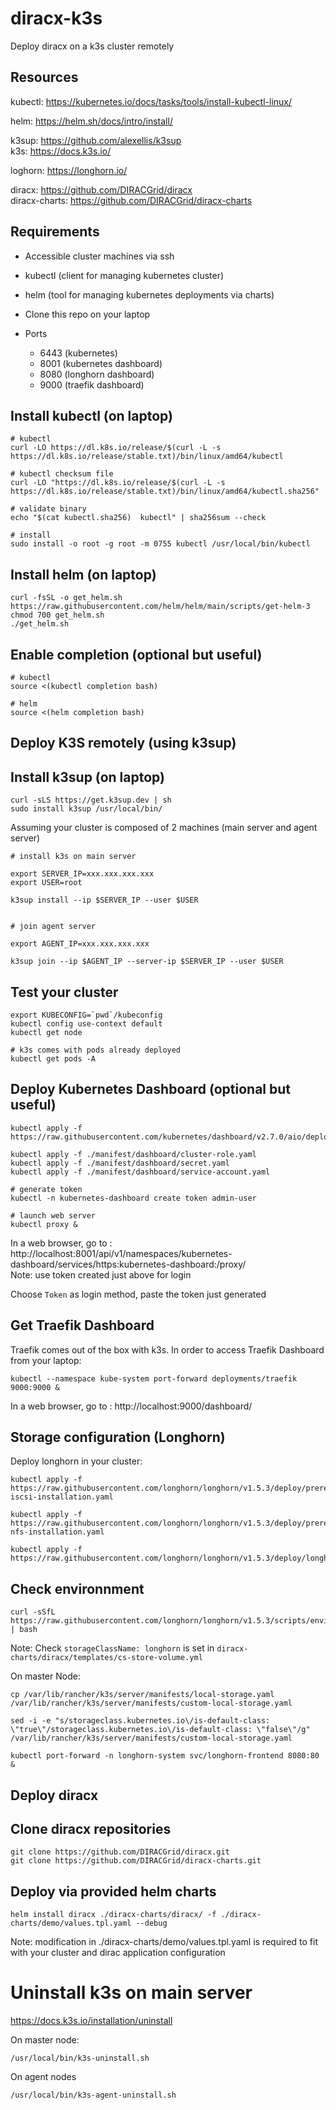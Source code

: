 # diracx-k3s

Deploy diracx on a k3s cluster remotely


## Resources

kubectl: https://kubernetes.io/docs/tasks/tools/install-kubectl-linux/  
  
helm: https://helm.sh/docs/intro/install/  
  
k3sup: https://github.com/alexellis/k3sup  
k3s: https://docs.k3s.io/  
  
loghorn: https://longhorn.io/  
  
diracx: https://github.com/DIRACGrid/diracx  
diracx-charts: https://github.com/DIRACGrid/diracx-charts  


## Requirements

- Accessible cluster machines via ssh

- kubectl (client for managing kubernetes cluster)

- helm (tool for managing kubernetes deployments via charts)
  
- Clone this repo on your laptop

- Ports
    - 6443 (kubernetes)
    - 8001 (kubernetes dashboard)
    - 8080 (longhorn dashboard)
    - 9000 (traefik dashboard)

Install kubectl (on laptop)
---------------------------

```
# kubectl
curl -LO https://dl.k8s.io/release/$(curl -L -s https://dl.k8s.io/release/stable.txt)/bin/linux/amd64/kubectl

# kubectl checksum file
curl -LO "https://dl.k8s.io/release/$(curl -L -s https://dl.k8s.io/release/stable.txt)/bin/linux/amd64/kubectl.sha256"

# validate binary
echo "$(cat kubectl.sha256)  kubectl" | sha256sum --check

# install
sudo install -o root -g root -m 0755 kubectl /usr/local/bin/kubectl

```

Install helm (on laptop)
---------------------------

```
curl -fsSL -o get_helm.sh https://raw.githubusercontent.com/helm/helm/main/scripts/get-helm-3
chmod 700 get_helm.sh
./get_helm.sh
```

Enable completion (optional but useful)
---------------------------------------

```
# kubectl
source <(kubectl completion bash)

# helm
source <(helm completion bash)
```


## Deploy K3S remotely (using k3sup)

Install k3sup (on laptop)
-------------------------

```
curl -sLS https://get.k3sup.dev | sh
sudo install k3sup /usr/local/bin/
```

Assuming your cluster is composed of 2 machines (main server and agent server)

```
# install k3s on main server

export SERVER_IP=xxx.xxx.xxx.xxx
export USER=root

k3sup install --ip $SERVER_IP --user $USER


# join agent server

export AGENT_IP=xxx.xxx.xxx.xxx

k3sup join --ip $AGENT_IP --server-ip $SERVER_IP --user $USER
```


Test your cluster
-----------------

```
export KUBECONFIG=`pwd`/kubeconfig
kubectl config use-context default
kubectl get node

# k3s comes with pods already deployed 
kubectl get pods -A
```

## Deploy Kubernetes Dashboard (optional but useful)

```
kubectl apply -f https://raw.githubusercontent.com/kubernetes/dashboard/v2.7.0/aio/deploy/recommended.yaml

kubectl apply -f ./manifest/dashboard/cluster-role.yaml
kubectl apply -f ./manifest/dashboard/secret.yaml 
kubectl apply -f ./manifest/dashboard/service-account.yaml
```

```
# generate token
kubectl -n kubernetes-dashboard create token admin-user
```

```
# launch web server
kubectl proxy &
```

In a web browser, go to : http://localhost:8001/api/v1/namespaces/kubernetes-dashboard/services/https:kubernetes-dashboard:/proxy/  
Note: use token created just above for login  
  
Choose `Token` as login method, paste the token just generated  

## Get Traefik Dashboard

Traefik comes out of the box with k3s. In order to access Traefik Dashboard from your laptop:   

```
kubectl --namespace kube-system port-forward deployments/traefik 9000:9000 &
```

In a web browser, go to : http://localhost:9000/dashboard/  

Storage configuration (Longhorn)
--------------------------------

Deploy longhorn in your cluster:  
```
kubectl apply -f https://raw.githubusercontent.com/longhorn/longhorn/v1.5.3/deploy/prerequisite/longhorn-iscsi-installation.yaml

kubectl apply -f https://raw.githubusercontent.com/longhorn/longhorn/v1.5.3/deploy/prerequisite/longhorn-nfs-installation.yaml

kubectl apply -f https://raw.githubusercontent.com/longhorn/longhorn/v1.5.3/deploy/longhorn.yaml
```

Check environnment
------------------
```
curl -sSfL https://raw.githubusercontent.com/longhorn/longhorn/v1.5.3/scripts/environment_check.sh | bash

```

Note: Check `storageClassName: longhorn` is set in `diracx-charts/diracx/templates/cs-store-volume.yml`

On master Node:
```
cp /var/lib/rancher/k3s/server/manifests/local-storage.yaml /var/lib/rancher/k3s/server/manifests/custom-local-storage.yaml 

sed -i -e "s/storageclass.kubernetes.io\/is-default-class: \"true\"/storageclass.kubernetes.io\/is-default-class: \"false\"/g" /var/lib/rancher/k3s/server/manifests/custom-local-storage.yaml
```


```
kubectl port-forward -n longhorn-system svc/longhorn-frontend 8080:80 &
```

## Deploy diracx

Clone diracx repositories
-------------------------
```
git clone https://github.com/DIRACGrid/diracx.git
git clone https://github.com/DIRACGrid/diracx-charts.git
```


Deploy via provided helm charts
-------------------------------
```
helm install diracx ./diracx-charts/diracx/ -f ./diracx-charts/demo/values.tpl.yaml --debug
```
Note: modification in ./diracx-charts/demo/values.tpl.yaml is required to fit with your cluster and dirac application configuration

# Uninstall k3s on main server
https://docs.k3s.io/installation/uninstall  

On master node:
```
/usr/local/bin/k3s-uninstall.sh
```

On agent nodes
```
/usr/local/bin/k3s-agent-uninstall.sh
```

